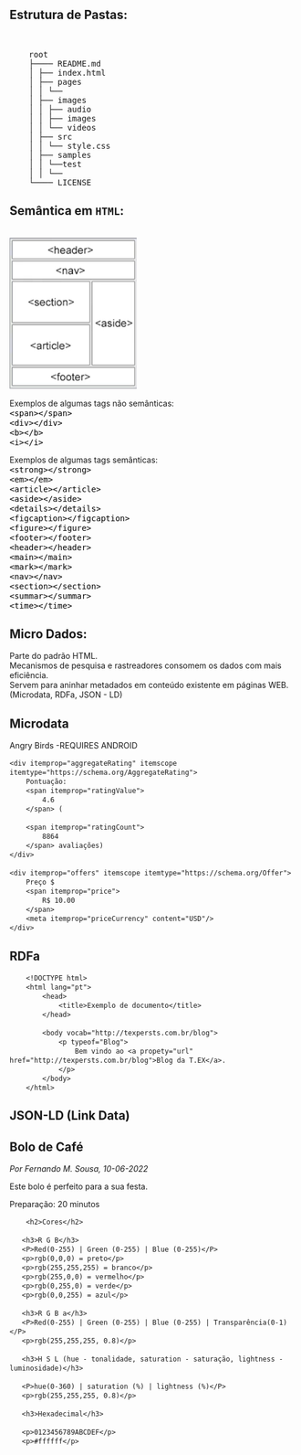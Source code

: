 

<h2>Estrutura de Pastas:</h2><br>
<pre>
    root
    ├──── README.md
    │ ├── index.html
    │ ├── pages
    │ │ └──
    │ ├── images
    │ │ ├── audio
    │ │ ├── images
    │ │ └── videos
    │ ├── src
    │ │ └── style.css
    │ ├── samples
    │ │ └──test
    │ │ └──
    └──── LICENSE
</pre>

<h2>Semântica em <code>HTML</code>:</h2><br>
<img src="/images/tags-semanticas.png" alt="imagem representando a estrutura das tags"><br>
<p>
    Exemplos de algumas tags não semânticas: <br>
    <kbd style="color:black">&lt;span&gt;&lt;&#47;span&gt;</kbd><br>
    <kbd style="color:black">&lt;div&gt;&lt;&#47;div&gt;</kbd><br>
    <kbd style="color:black">&lt;b&gt;&lt;&#47;b&gt;</kbd><br>
    <kbd style="color:black">&lt;i&gt;&lt;&#47;i&gt;</kbd><br>

</p>

<p>
    Exemplos de algumas tags semânticas: <br>
    <kbd style="color:black">&lt;strong&gt;&lt;&#47;strong&gt;</kbd><br>
    <kbd style="color:black">&lt;em&gt;&lt;&#47;em&gt;</kbd><br>
    <kbd style="color:black">&lt;article&gt;&lt;&#47;article&gt;</kbd><br>
    <kbd style="color:black">&lt;aside&gt;&lt;&#47;aside&gt;</kbd><br>
    <kbd style="color:black">&lt;details&gt;&lt;&#47;details&gt;</kbd><br>
    <kbd style="color:black">&lt;figcaption&gt;&lt;&#47;figcaption&gt;</kbd><br>
    <kbd style="color:black">&lt;figure&gt;&lt;&#47;figure&gt;</kbd><br>
    <kbd style="color:black">&lt;footer&gt;&lt;&#47;footer&gt;</kbd><br>
    <kbd style="color:black">&lt;header&gt;&lt;&#47;header&gt;</kbd><br>
    <kbd style="color:black">&lt;main&gt;&lt;&#47;main&gt;</kbd><br>
    <kbd style="color:black">&lt;mark&gt;&lt;&#47;mark&gt;</kbd><br>
    <kbd style="color:black">&lt;nav&gt;&lt;&#47;nav&gt;</kbd><br>
    <kbd style="color:black">&lt;section&gt;&lt;&#47;section&gt;</kbd><br>
    <kbd style="color:black">&lt;summar&gt;&lt;&#47;summar&gt;</kbd><br>
    <kbd style="color:black">&lt;time&gt;&lt;&#47;time&gt;</kbd><br>

</p>

<h2>Micro Dados:</h2>
<p>
    Parte do padrão HTML. <br>
    Mecanismos de pesquisa e rastreadores consomem os dados com mais eficiência. <br>
    Servem para aninhar metadados em conteúdo existente em páginas WEB. (Microdata, RDFa, JSON - LD)
</p>

<h2>Microdata</h2>

<div itemscope itemtype="https://schema.org/SoftwareApplication">
    <span itemprop="name">
        Angry Birds
    </span>
    -REQUIRES
    <span itemprop="operatingSystem">
        ANDROID
    </span>
    <br>
    <link itemprop="aplicationCategory" href="https://schema.org/GameApplication">

    <div itemprop="aggregateRating" itemscope itemtype="https://schema.org/AggregateRating">
        Pontuação: 
        <span itemprop="ratingValue">
            4.6
        </span> (
        
        <span itemprop="ratingCount">
            8864
        </span> avaliações)
    </div>

    <div itemprop="offers" itemscope itemtype="https://schema.org/Offer">
        Preço $
        <span itemprop="price">
            R$ 10.00
        </span>
        <meta itemprop="priceCurrency" content="USD"/>
    </div>
</div>

<h2>RDFa</h2>

        <!DOCTYPE html>
        <html lang="pt">
            <head>
                <title>Exemplo de documento</title>
            </head>
    
            <body vocab="http://texpersts.com.br/blog">
                <p typeof="Blog">
                    Bem vindo ao <a propety="url" href="http://texpersts.com.br/blog">Blog da T.EX</a>.
                </p>
            </body>
        </html>

<h2>JSON-LD (Link Data)</h2>


<html>
<head>
   <title>Bolo de Café</title>
 <script type="aplication/ld+json">
   {
     "@context": "https://schema.org",
      "@type": "Recipe",
      "name": "Bolo de café",
      "autor": {
      "@type": "Person",
      "name": "Fernando M. Sousa",
     },
     {
        "datePublished": "2018-03-10",
        "description": "Este bolo é perfeito para a sua festa.",
        "prepTime": "PT20M"
        }
  </script>
 </head>
 <body>
    <h2>Bolo de Café</h2>
       <p>
          <i>Por Fernando M. Sousa, 10-06-2022</i>
       </p>
       <p>
          Este bolo é perfeito para a sua festa.
        </p>
        <p>
          Preparação: 20 minutos
        </p>
      </body>
      </html>


        <h2>Cores</h2>

       <h3>R G B</h3>
       <P>Red(0-255) | Green (0-255) | Blue (0-255)</P>
       <p>rgb(0,0,0) = preto</p>
       <p>rgb(255,255,255) = branco</p>
       <p>rgb(255,0,0) = vermelho</p>
       <p>rgb(0,255,0) = verde</p>
       <p>rgb(0,0,255) = azul</p>

       <h3>R G B a</h3>
       <P>Red(0-255) | Green (0-255) | Blue (0-255) | Transparência(0-1)</P>
       <p>rgb(255,255,255, 0.8)</p>

       <h3>H S L (hue - tonalidade, saturation - saturação, lightness - luminosidade)</h3>

       <P>hue(0-360) | saturation (%) | lightness (%)</P>
       <p>rgb(255,255,255, 0.8)</p>

       <h3>Hexadecimal</h3>

       <p>0123456789ABCDEF</p>
       <p>#ffffff</p>





















        







